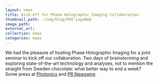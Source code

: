 ```yaml
---
layout: news
title: Kick-off for Phase Holographic Imaging Collaboration
thumbnail_path:  /img/blog/PHI-LogoWeb
image_path: 
external_url:
collection: news
categories: news
---
```


We had the pleasure of hosting Phase Holographic Imaging for a joint seminar to kick off our collaboration. Two days of brainstorming and exploring state-of-the-art technology and analyses, not to mention the straight from Sweden chocolate: what better way to end a week?
<br>
Some press at [Photonics](http://www.photonics.com/Article.aspx?AID=57881) and [PR Newswire](http://www.prnewswire.com/news-releases/phase-holographic-imaging-and-university-of-california-san-francisco-commence-collaboration-on-skin-cancer-research-537085711.html).

